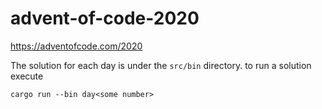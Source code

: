 # advent-of-code-2020

https://adventofcode.com/2020

The solution for each day is under the `src/bin` directory. to run a solution execute

```cargo run --bin day<some number>```